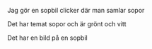 Jag gör en sopbil clicker där man samlar sopor

Det har temat sopor och är grönt och vitt

Det har en bild på en sopbil
